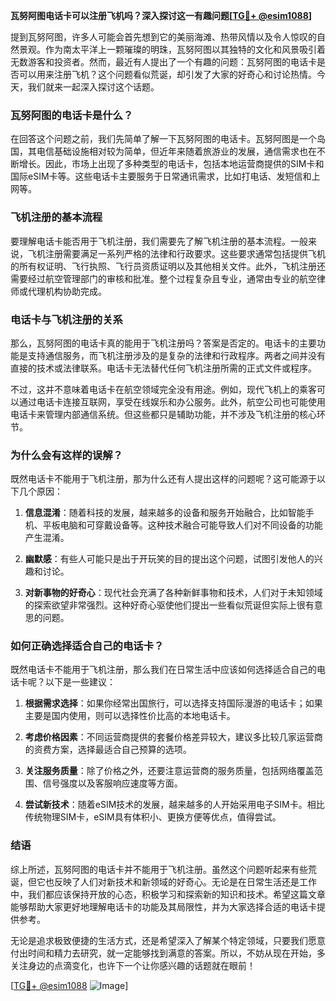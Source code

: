 **瓦努阿图电话卡可以注册飞机吗？深入探讨这一有趣问题[[TG💪+ @esim1088](https://t.me/s/esim1088)]**

提到瓦努阿图，许多人可能会首先想到它的美丽海滩、热带风情以及令人惊叹的自然景观。作为南太平洋上一颗璀璨的明珠，瓦努阿图以其独特的文化和风景吸引着无数游客和投资者。然而，最近有人提出了一个有趣的问题：瓦努阿图的电话卡是否可以用来注册飞机？这个问题看似荒诞，却引发了大家的好奇心和讨论热情。今天，我们就来一起深入探讨这个话题。

### 瓦努阿图的电话卡是什么？

在回答这个问题之前，我们先简单了解一下瓦努阿图的电话卡。瓦努阿图是一个岛国，其电信基础设施相对较为简单，但近年来随着旅游业的发展，通信需求也在不断增长。因此，市场上出现了多种类型的电话卡，包括本地运营商提供的SIM卡和国际eSIM卡等。这些电话卡主要服务于日常通讯需求，比如打电话、发短信和上网等。

### 飞机注册的基本流程

要理解电话卡能否用于飞机注册，我们需要先了解飞机注册的基本流程。一般来说，飞机注册需要满足一系列严格的法律和行政要求。这些要求通常包括提供飞机的所有权证明、飞行执照、飞行员资质证明以及其他相关文件。此外，飞机注册还需要经过航空管理部门的审核和批准。整个过程复杂且专业，通常由专业的航空律师或代理机构协助完成。

### 电话卡与飞机注册的关系

那么，瓦努阿图的电话卡真的能用于飞机注册吗？答案是否定的。电话卡的主要功能是支持通信服务，而飞机注册涉及的是复杂的法律和行政程序。两者之间并没有直接的技术或法律联系。电话卡无法替代任何飞机注册所需的正式文件或程序。

不过，这并不意味着电话卡在航空领域完全没有用途。例如，现代飞机上的乘客可以通过电话卡连接互联网，享受在线娱乐和办公服务。此外，航空公司也可能使用电话卡来管理内部通信系统。但这些都只是辅助功能，并不涉及飞机注册的核心环节。

### 为什么会有这样的误解？

既然电话卡不能用于飞机注册，那为什么还有人提出这样的问题呢？这可能源于以下几个原因：

1. **信息混淆**：随着科技的发展，越来越多的设备和服务开始融合，比如智能手机、平板电脑和可穿戴设备等。这种技术融合可能导致人们对不同设备的功能产生混淆。
   
2. **幽默感**：有些人可能只是出于开玩笑的目的提出这个问题，试图引发他人的兴趣和讨论。

3. **对新事物的好奇心**：现代社会充满了各种新鲜事物和技术，人们对于未知领域的探索欲望非常强烈。这种好奇心驱使他们提出一些看似荒诞但实际上很有意思的问题。

### 如何正确选择适合自己的电话卡？

既然电话卡不能用于飞机注册，那么我们在日常生活中应该如何选择适合自己的电话卡呢？以下是一些建议：

1. **根据需求选择**：如果你经常出国旅行，可以选择支持国际漫游的电话卡；如果主要是国内使用，则可以选择性价比高的本地电话卡。

2. **考虑价格因素**：不同运营商提供的套餐价格差异较大，建议多比较几家运营商的资费方案，选择最适合自己预算的选项。

3. **关注服务质量**：除了价格之外，还要注意运营商的服务质量，包括网络覆盖范围、信号强度以及客服响应速度等方面。

4. **尝试新技术**：随着eSIM技术的发展，越来越多的人开始采用电子SIM卡。相比传统物理SIM卡，eSIM具有体积小、更换方便等优点，值得尝试。

### 结语

综上所述，瓦努阿图的电话卡并不能用于飞机注册。虽然这个问题听起来有些荒诞，但它也反映了人们对新技术和新领域的好奇心。无论是在日常生活还是工作中，我们都应该保持开放的心态，积极学习和探索新的知识和技术。希望这篇文章能够帮助大家更好地理解电话卡的功能及其局限性，并为大家选择合适的电话卡提供参考。

无论是追求极致便捷的生活方式，还是希望深入了解某个特定领域，只要我们愿意付出时间和精力去研究，就一定能够找到满意的答案。所以，不妨从现在开始，多关注身边的点滴变化，也许下一个让你感兴趣的话题就在眼前！

[[TG💪+ @esim1088](https://t.me/s/esim1088) ![Image](https://i.postimg.cc/4NQfJmqS/Snipaste-2025-05-13-00-14-12.png)]